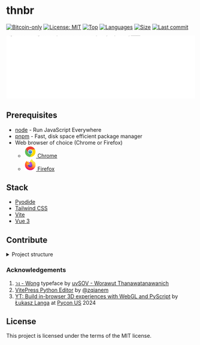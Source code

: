 # thnbr

[![Bitcoin-only](https://img.shields.io/badge/bitcoin-only-FF9900?logo=bitcoin)](https://twentyone.world)
[![License: MIT](https://img.shields.io/badge/License-MIT-yellow.svg)](https://github.com/aekasitt/thonburi/blob/master/LICENSE)
[![Top](https://img.shields.io/github/languages/top/aekasitt/thonburi)](https://github.com/aekasitt/thonburi)
[![Languages](https://img.shields.io/github/languages/count/aekasitt/thonburi)](https://github.com/aekasitt/thonburi)
[![Size](https://img.shields.io/github/repo-size/aekasitt/thonburi)](https://github.com/aekasitt/thonburi)
[![Last commit](https://img.shields.io/github/last-commit/aekasitt/thonburi/master)](https://github.com/aekasitt/thonburi)

[![Thonburi banner](https://github.com/aekasitt/thonburi/blob/master/static/thonburi-banner.svg)](static/thonburi-banner.svg)

## Prerequisites

* [node](https://nodejs.org) - Run JavaScript Everywhere
* [pnpm](https://pnpm.io) - Fast, disk space efficient package manager
* Web browser of choice (Chrome or Firefox)
  * [![Chrome Logo](static/chrome.svg) Chrome](https://www.google.com/chrome)
  * [![Firefox Logo](static/firefox.svg) Firefox](https://www.mozilla.org/en-US/firefox/new)

## Stack

* [Pyodide](https://pyodide.org/en/stable)
* [Tailwind CSS](https://tailwindcss.com)
* [Vite](https://vitejs.dev)
* [Vue 3](https://v3.vuejs.org)

## Contribute

<details>
  <summary> Project structure </summary>

  ```
  thonburi/
  ├── LICENSE                              # MIT License permission outline
  ├── README.md                            # Project setup and test setup walkthrough
  ├── index.html                           # Hypertext template where application is embedded
  ├── package.json                         # Project definitions and dependencies 
  ├── src/
  │   ├── assets/                          # Collection of stylesheets and vector assets
  │   │   └── ...                          # TODO: expand descriptions
  │   │
  │   ├── components/                      # Collection of Vue frontend components
  │   │   └── ...                          # TODO: expand descriptions
  │   │
  │   ├── stores/                          # Collection of Vue composable stores
  │   │   └── ...                          # TODO: expand descriptions
  │   │
  │   ├── views/                           # Collection of Vue frontend pages
  │   │   └── ...                          # TODO: expand descriptions
  │   │
  │   └── workers/                         # Collection of web workers
  │       └── mattvm.js                    # Pyodide parser with `pymatt` pre-installed
  │
  ├── static/                              # Static assets
  │   ├── coi-serviceworker.min.js         # Cross-origin isolation through a service worker
  │   ├── chrome.svg                       # Vector asset of Chrome web browser logo
  │   ├── favicon.ico                      # Small graphic image for the browser's address bar
  │   ├── firefox.svg                      # Vector asset of Firefox logo used by README.md
  │   ├── pymatt-0.0.1-py3-none-any.whl    # Wheel file for `pymatt` python package
  │   ├── pyodide.asm.js                   # The JS half of the main "binary"
  │   ├── pyodide.asm.wasm                 # The WebAssembly half of the main "binary"
  │   ├── pyodide.js                       # Legacy support for browsers unable to use es6 module
  │   ├── pyodide.mjs                      # Small JS loader shim which exports `loadPyodide`
  │   ├── pyodide-lock.json                # Lockfile for Python packages
  │   ├── python_stdlib.zip                # Python standard libraries for Pyodide
  │   ├── thonburi.svg                        # Project logo
  │   ├── thonburi-banner.svg                 # Project banner
  │   └── thonburi-social.svg                 # Project social link preview
  │
  ├── tailwind.config.js                   # Styling plugins and rules for TailwindCSS
  └── vite.config.js                       # Bundler configuration and static asset bypass
  ```

  Notable exemptions: `dotfiles`, `lockfile` and `component library generated files`
</details>

### Acknowledgements

1. [วง - Wong](https://www.f0nt.com/release/sov-wong) typeface
  by [uvSOV - Worawut Thanawatanawanich](https://fb.com/worawut.thanawatanawanich)
2. [VitePress Python Editor](https://github.com/zqianem/vitepress-python-editor)
  by [@zqianem](https://github.com/zqianem)
3. [YT: Build in-browser 3D experiences with WebGL and PyScript](https://youtu.be/NQyzFbYZjHk)
  by [Łukasz Langa](https://lukasz.langa.pl)
  at [Pycon US](https://us.pycon.org) 2024

## License

This project is licensed under the terms of the MIT license.
